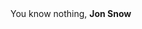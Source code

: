<html>
<head>
<title> Martina Nicola </title>
<link href="http://getbootstrap.com/dist/css/bootstrap.min.css" rel="stylesheet">
<link
</head>
<body>
You know nothing, <b>Jon Snow</b>
</body>
</html>
